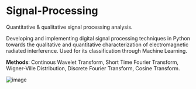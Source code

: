 # Signal-Processing
Quantitative & qualitative signal processing analysis.

Developing and implementing digital signal processing techniques in Python towards
the qualitative and quantitative characterization of electromagnetic radiated interference. Used for its classification through Machine Learning.

**Methods**: Continous Wavelet Transform, Short Time Fourier Transform, Wigner-Ville Distribution, Discrete Fourier Transform, Cosine Transform.

![image](https://github.com/EmilianoG-byte/Signal-Processing/assets/57567043/fa593ce2-e95e-4963-840c-056bb941cf3d)

